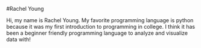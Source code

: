 #Rachel Young

Hi, my name is Rachel Young. My favorite programming language is python because it was my first introduction to programming in college. I think it has been a beginner friendly programming language to analyze and visualize data with!
